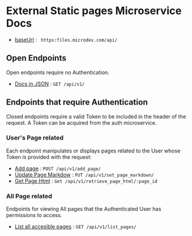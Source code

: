 
# External Static pages Microservice Docs
* [baseUrl](#) : ` https:files.microdev.com/api/`


## Open Endpoints

Open endpoints require no Authentication.

* [Docs in JSON](/docs/v1/get.md) : `GET /api/v1/`

## Endpoints that require Authentication

Closed endpoints require a valid Token to be included in the header of the
request. A Token can be acquired from the auth microservice.

### User's Page related

Each endpoint manipulates or displays pages related to the User whose
Token is provided with the request:

* [Add page](/docs/add/post.md) : `POST /api/v1/add_page/`
* [Update Page Markdow](/docs/markdown/put.md) : `PUT /api/v1/set_page_markdown/`
* [Get Page Html](/docs/html/get.md) : `Get /api/v1/retrieve_page_html/:page_id`

### All Page related

Endpoints for viewing All pages that the Authenticated User
has permissions to access.  

* [List all accesible pages](/docs/list_pages/get.md) : `GET /api/v1/list_pages/`

